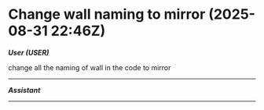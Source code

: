<!-- Generated by SpecStory -->

# Change wall naming to mirror (2025-08-31 22:46Z)

_**User (USER)**_

change all the naming of wall in the code to mirror

---

_**Assistant**_



---

